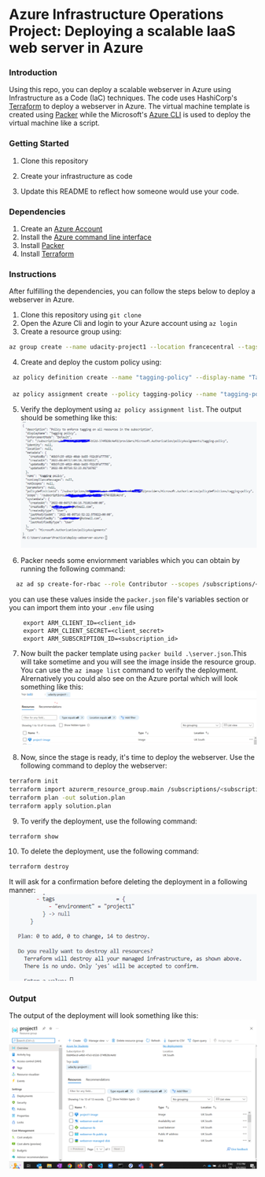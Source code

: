# Azure Infrastructure Operations Project: Deploying a scalable IaaS web server in Azure

### Introduction
Using this repo, you can deploy a scalable webserver in Azure using Infrastructure as a Code (IaC) techniques. The code uses HashiCorp's [Terraform](https://www.ter.raform.io/) to deploy a webserver in Azure. The virtual machine template is created using [Packer](https://www.packer.io/) while the Microsoft's [Azure CLI](https://azure.microsoft.com/en-us/documentation/articles/cli/) is used to deploy the virtual machine like a script.

### Getting Started
1. Clone this repository

2. Create your infrastructure as code

3. Update this README to reflect how someone would use your code.

### Dependencies
1. Create an [Azure Account](https://portal.azure.com) 
2. Install the [Azure command line interface](https://docs.microsoft.com/en-us/cli/azure/install-azure-cli?view=azure-cli-latest)
3. Install [Packer](https://www.packer.io/downloads)
4. Install [Terraform](https://www.terraform.io/downloads.html)

### Instructions
After fulfilling the dependencies, you can follow the steps below to deploy a webserver in Azure.

1. Clone this repository using `git clone`
2. Open the Azure Cli and login to your Azure account using `az login`
3. Create a resource group using:

```bash
az group create --name udacity-project1 --location francecentral --tags "udacity=project1"
```

4. Create and deploy the custom policy using:

```bash
 az policy definition create --name "tagging-policy" --display-name "Tagging-policy" --description "Enforcing all resource to have tags" --rules "policy.json" --mode All

 az policy assignment create --policy tagging-policy --name "tagging-policy"  --display-name "Tagging policy" --description "Policy to enforce tagging on all resources in the subscription"
```

 5. Verify the deployment using `az policy assignment list`. The output should be something like this:
 ![PolicyAssignment](PolicyAssignment.png)


 6. Packer needs some enviornment variables which you can obtain by running the following command:

```bash
  az ad sp create-for-rbac --role Contributor --scopes /subscriptions/<subscription_id> --query "{ client_id: appId, client_secret: password}"  
 ```
 you can use these values inside the `packer.json` file's variables section or you can import them into your `.env` file using 
```
    export ARM_CLIENT_ID=<client_id>
    export ARM_CLIENT_SECRET=<client_secret>
    export ARM_SUBSCRIPTION_ID=<subscription_id>
 ```
 
 7. Now built the packer template using `packer build .\server.json`.This will take sometime and you will see the image inside the resource group. You can use the `az image list` command to verify the deployment. Alrernatively you could also see on the Azure portal which will look something like this:
 ![Packer Image on the portal](packer-image.png)

8. Now, since the stage is ready, it's time to deploy the webserver. Use the following command to deploy the webserver:

```bash
terraform init
terraform import azurerm_resource_group.main /subscriptions/<subscription_id>/resourceGroups/udacity-project1
terraform plan -out solution.plan
terraform apply solution.plan
```
9. To verify the deployment, use the following command:

```bash
terraform show
```
10. To delete the deployment, use the following command:

```bash
terraform destroy
``` 

It will ask for a confirmation before deleting the deployment in a following manner:
![](destroy-confirmation.png)


### Output
The output of the deployment will look something like this:
 ![](Output.png)

